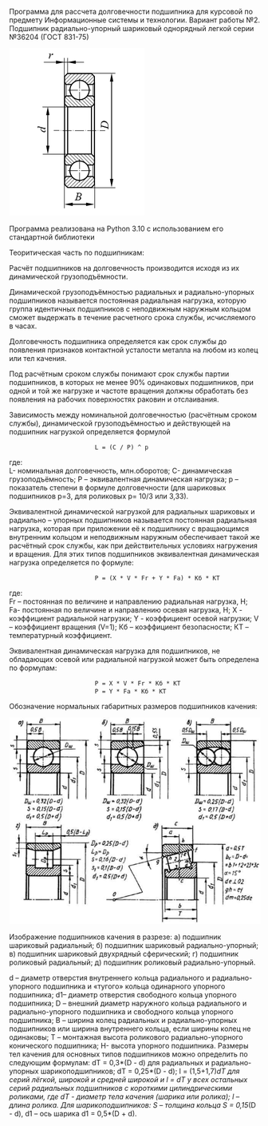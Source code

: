 Программа для рассчета долговечности подшипника для курсовой по предмету
                    Информационные системы и технологии.
                            Вариант работы №2. 
Подшипник радиально-упорный шариковый однорядный легкой серии №36204 (ГОСТ 831-75)

![img_2.png](images/img_2.png)

Программа реализована на Python 3.10 с использованием его стандартной библиотеки 

Теоритическая часть по подшипникам:

Расчёт подшипников на долговечность производится исходя из их динамической грузоподъёмности.

Динамической грузоподъёмностью радиальных и радиально-упорных подшипников называется постоянная радиальная нагрузка, 
которую группа идентичных  подшипников с неподвижным наружным кольцом сможет выдержать в течение расчетного срока 
службы, исчисляемого в часах.

Долговечность подшипника определяется как срок службы до появления признаков контактной усталости металла на любом 
из колец или тел качения.

Под расчётным сроком службы понимают срок службы партии подшипников, в которых не менее 90% одинаковых подшипников, 
при одной и той же нагрузке и частоте вращения должны обработать без появления  на рабочих поверхностях раковин и 
отслаивания.

Зависимость между номинальной долговечностью (расчётным сроком службы), динамической грузоподъёмностью и
действующей на подшипник нагрузкой определяется формулой

                            L = (C / P) ^ p

где:        
L- номинальная долговечность, млн.оборотов;
C- динамическая грузоподъёмность;
P – эквивалентная динамическая нагрузка;
p – показатель степени в формуле долговечности
                (для шариковых подшипников p=3, для роликовых p= 10/3 или 3,33).

Эквивалентной динамической нагрузкой для радиальных шариковых и радиально – упорных подшипников называется
постоянная радиальная нагрузка, которая при приложении её к подшипнику с вращающимся внутренним кольцом и
неподвижным наружным обеспечивает такой же расчётный срок службы, как при действительных условиях нагружения
и вращения. Для этих типов подшипников эквивалентная динамическая нагрузка определяется по формуле:

                            P = (X * V * Fr + Y * Fa) * Кб * КT

где:  
Fr – постоянная по величине и направлению радиальная нагрузка, Н;
Fa- постоянная по величине и направлению осевая нагрузка, Н;
X - коэффициент радиальной нагрузки;
Y - коэффициент осевой нагрузки;
V – коэффициент вращения (V=1);
Кб – коэффициент безопасности;
КT – температурный коэффициент.

Эквивалентная динамическая нагрузка для подшипников, не обладающих осевой или
радиальной нагрузкой может быть определена по формулам:

                            P = X * V * Fr * Кб * КT
                            P = Y * Fa * Кб * КT

Обозначение нормальных габаритных размеров подшипников качения:

![img_1.png](images/img_1.png)

Изображение подшипников качения в разрезе:
а) подшипник шариковый радиальный;
б) подшипник шариковый радиально-упорный;
в) подшипник шариковый двухрядный сферический;
г) подшипник роликовый радиальный;
д) подшипник роликовый радиально-упорный.

d – диаметр отверстия внутреннего кольца радиального и радиально-упорного подшипника и «тугого» кольца одинарного упорного подшипника;
d1– диаметр отверстия свободного кольца упорного подшипника;
D – внешний диаметр наружного кольца  радиального и радиально-упорного подшипника и свободного кольца упорного подшипника;
B – ширина колец  радиальных и радиально-упорных подшипников или ширина внутреннего кольца, если ширины колец не одинаковы;
T – монтажная высота роликового радиально-упорного конического подшипника;
H- высота упорного подшипника.
Размеры тел качения для основных типов подшипников можно определить по следующим формулам:
dТ = 0,3*(D - d) для радиальных и радиально-упорных шарикоподшипников;
dТ = 0,25*(D - d); 
l = (1,5+1,7)*dТ  для серий лёгкой, широкой и средней широкой и l = dТ у всех остальных серий радиальных подшипников с короткими цилиндрическими роликами,
где dТ  - диаметр тела качения (шарика или ролика);
      l – длина ролика.
Для шарикоподшипников:
S – толщина кольца S = 0,15*(D - d),
d1 – ось шарика d1 = 0,5*(D + d).